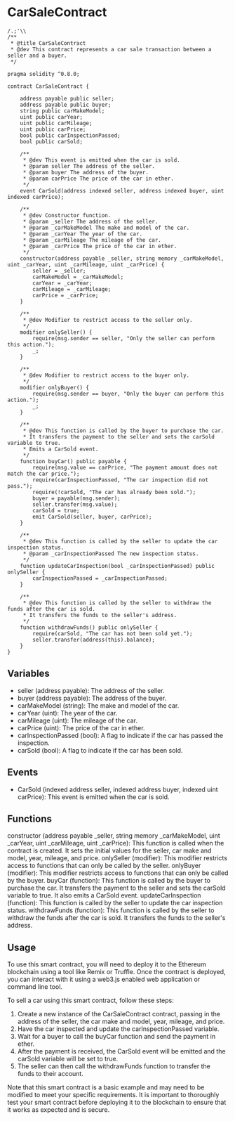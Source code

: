 # CarSaleContract

```solidity
/.;'\\
/**
 * @title CarSaleContract
 * @dev This contract represents a car sale transaction between a seller and a buyer.
 */
 
pragma solidity ^0.8.0;

contract CarSaleContract {
    
    address payable public seller;
    address payable public buyer;
    string public carMakeModel;
    uint public carYear;
    uint public carMileage;
    uint public carPrice;
    bool public carInspectionPassed;
    bool public carSold;
    
    /**
     * @dev This event is emitted when the car is sold.
     * @param seller The address of the seller.
     * @param buyer The address of the buyer.
     * @param carPrice The price of the car in ether.
     */
    event CarSold(address indexed seller, address indexed buyer, uint indexed carPrice);
    
    /**
     * @dev Constructor function.
     * @param _seller The address of the seller.
     * @param _carMakeModel The make and model of the car.
     * @param _carYear The year of the car.
     * @param _carMileage The mileage of the car.
     * @param _carPrice The price of the car in ether.
     */
    constructor(address payable _seller, string memory _carMakeModel, uint _carYear, uint _carMileage, uint _carPrice) {
        seller = _seller;
        carMakeModel = _carMakeModel;
        carYear = _carYear;
        carMileage = _carMileage;
        carPrice = _carPrice;
    }

    /**
     * @dev Modifier to restrict access to the seller only.
     */
    modifier onlySeller() {
        require(msg.sender == seller, "Only the seller can perform this action.");
        _;
    }

    /**
     * @dev Modifier to restrict access to the buyer only.
     */
    modifier onlyBuyer() {
        require(msg.sender == buyer, "Only the buyer can perform this action.");
        _;
    }
    
    /**
     * @dev This function is called by the buyer to purchase the car.
     * It transfers the payment to the seller and sets the carSold variable to true.
     * Emits a CarSold event.
     */
    function buyCar() public payable {
        require(msg.value == carPrice, "The payment amount does not match the car price.");
        require(carInspectionPassed, "The car inspection did not pass.");
        require(!carSold, "The car has already been sold.");
        buyer = payable(msg.sender);
        seller.transfer(msg.value);
        carSold = true;
        emit CarSold(seller, buyer, carPrice);
    }
    
    /**
     * @dev This function is called by the seller to update the car inspection status.
     * @param _carInspectionPassed The new inspection status.
     */
    function updateCarInspection(bool _carInspectionPassed) public onlySeller {
        carInspectionPassed = _carInspectionPassed;
    }

    /**
     * @dev This function is called by the seller to withdraw the funds after the car is sold.
     * It transfers the funds to the seller's address.
     */
    function withdrawFunds() public onlySeller {
        require(carSold, "The car has not been sold yet.");
        seller.transfer(address(this).balance);
    }
}
```
## Variables
* seller (address payable): The address of the seller.
* buyer (address payable): The address of the buyer.
* carMakeModel (string): The make and model of the car.
* carYear (uint): The year of the car.
* carMileage (uint): The mileage of the car.
* carPrice (uint): The price of the car in ether.
* carInspectionPassed (bool): A flag to indicate if the car has passed the inspection.
* carSold (bool): A flag to indicate if the car has been sold.

## Events
* CarSold (indexed address seller, indexed address buyer, indexed uint carPrice): This event is emitted when the car is sold.

## Functions
constructor (address payable _seller, string memory _carMakeModel, uint _carYear, uint _carMileage, uint _carPrice): This function is called when the contract is created. It sets the initial values for the seller, car make and model, year, mileage, and price.
onlySeller (modifier): This modifier restricts access to functions that can only be called by the seller.
onlyBuyer (modifier): This modifier restricts access to functions that can only be called by the buyer.
buyCar (function): This function is called by the buyer to purchase the car. It transfers the payment to the seller and sets the carSold variable to true. It also emits a CarSold event.
updateCarInspection (function): This function is called by the seller to update the car inspection status.
withdrawFunds (function): This function is called by the seller to withdraw the funds after the car is sold. It transfers the funds to the seller's address.

## Usage
To use this smart contract, you will need to deploy it to the Ethereum blockchain using a tool like Remix or Truffle. Once the contract is deployed, you can interact with it using a web3.js enabled web application or command line tool.

To sell a car using this smart contract, follow these steps:

1. Create a new instance of the CarSaleContract contract, passing in the address of the seller, the car make and model, year, mileage, and price.
2. Have the car inspected and update the carInspectionPassed variable.
3. Wait for a buyer to call the buyCar function and send the payment in ether.
4. After the payment is received, the CarSold event will be emitted and the carSold variable will be set to true.
5. The seller can then call the withdrawFunds function to transfer the funds to their account.

Note that this smart contract is a basic example and may need to be modified to meet your specific requirements. It is important to thoroughly test your smart contract before deploying it to the blockchain to ensure that it works as expected and is secure.
